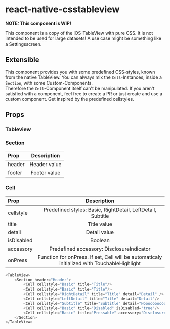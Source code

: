 # react-native-csstableview

**NOTE: This component is WIP!**

This component is a copy of the iOS-TableView with pure CSS.
It is not intended to be used for large datasets!
A use case might be something like a Settingsscreen.

## Extensible
This component provides you with some predefined CSS-styles, known from the native TableView.
You can always mix the `Cell`-Instances, inside a `Section`, with some Custom-Components.   
Therefore the `Cell`-Component itself can't be manipulated. If you aren't satisfied with a component, feel free to create a PR or just create and use a custom component. Get inspired by the predefined cellstyles.

## Props
### Tableview

### Section
| Prop  | Description |
| :------------ | :---------------:|
| header | Header value |
| footer | Footer value |

### Cell
| Prop  | Description |
| :------------ | :---------------:|
| cellstyle | Predefined styles: Basic, RightDetail, LeftDetail, Subtitle |
| title | Title value |
| detail | Detail value |
| isDisabled | Boolean |
| accessory | Predefined accessory: DisclosureIndicator |
| onPress | Function for onPress. If set, Cell will be automaticaly initialized with TouchableHighlight |


```javascript
<TableView>
	<Section header="Header">
		<Cell cellstyle="Basic" title="Title"/>
		<Cell cellstyle="Basic" title="Title"/>
		<Cell cellstyle="RightDetail" title="Title" detail="Detail" />
		<Cell cellstyle="LeftDetail" title="Title" detail="Detail"/>
		<Cell cellstyle="Subtitle" title="Subtitle" detail="Nooooooooooooooooooooooooooooooooooooooooooooooooooooooooooooooo Linebreakkkkkkkkkkkkkkkkkkkkkkkkkkkkkkkkkkkkkkkkkkkkkkkkkkkkkkkkkkkkkkkkkkkk"/>
		<Cell cellstyle="Basic" title="Disabled" isDisabled="true"/>
		<Cell cellstyle="Basic" title="Pressable" accessory="DisclosureIndicator" onPress={() => {console.log('Heyho!')}}/>
	</Section>
</TableView>
```